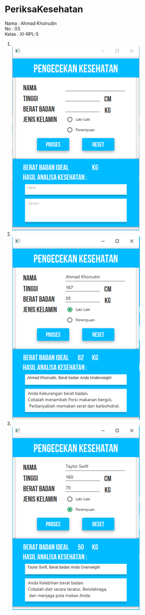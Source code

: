 # PeriksaKesehatan

Nama : Ahmad Khoirudin
<br>No : 03
<br>Kelas : XI-RPL-5
<br>
1. <br>![](https://github.com/bangkho/PeriksaKesehatan/blob/master/Screenshot_7.png)
2. <br>![](https://github.com/bangkho/PeriksaKesehatan/blob/master/Screenshot_8.png)
3. <br>![](https://github.com/bangkho/PeriksaKesehatan/blob/master/Screenshot_9.png)
